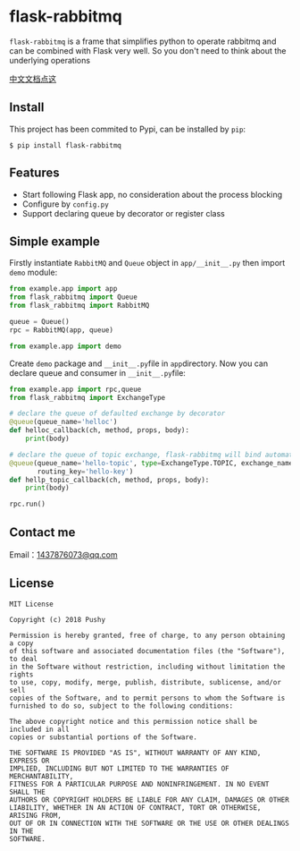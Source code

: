# flask-rabbitmq

`flask-rabbitmq` is a frame that simplifies python to operate rabbitmq and can be combined with Flask very well. So you don't need to think about the underlying operations

[中文文档点这](https://github.com/PushyZqin/flask-rabbitmq/blob/dev/documentation/%E4%B8%AD%E6%96%87README.md)

## Install

This project has been commited to Pypi, can be installed by `pip`:

```shell
$ pip install flask-rabbitmq
```

## Features

- Start following Flask app, no consideration about the process blocking
- Configure by `config.py`
- Support declaring queue by decorator or register class

## Simple example

Firstly instantiate `RabbitMQ` and `Queue` object in `app/__init__.py` then import `demo` module:

```python
from example.app import app
from flask_rabbitmq import Queue
from flask_rabbitmq import RabbitMQ

queue = Queue()
rpc = RabbitMQ(app, queue)

from example.app import demo
```

Create `demo` package and `__init__.py`file in `app`directory. Now you can declare queue and consumer in `__init__.py`file:

```python
from example.app import rpc,queue
from flask_rabbitmq import ExchangeType

# declare the queue of defaulted exchange by decorator
@queue(queue_name='helloc')
def helloc_callback(ch, method, props, body):
    print(body)

# declare the queue of topic exchange, flask-rabbitmq will bind automatically
@queue(queue_name='hello-topic', type=ExchangeType.TOPIC, exchange_name='hello-exchange',
       routing_key='hello-key')
def hellp_topic_callback(ch, method, props, body):
    print(body)

rpc.run()
```

## Contact me

Email：1437876073@qq.com

## License

```
MIT License

Copyright (c) 2018 Pushy

Permission is hereby granted, free of charge, to any person obtaining a copy
of this software and associated documentation files (the "Software"), to deal
in the Software without restriction, including without limitation the rights
to use, copy, modify, merge, publish, distribute, sublicense, and/or sell
copies of the Software, and to permit persons to whom the Software is
furnished to do so, subject to the following conditions:

The above copyright notice and this permission notice shall be included in all
copies or substantial portions of the Software.

THE SOFTWARE IS PROVIDED "AS IS", WITHOUT WARRANTY OF ANY KIND, EXPRESS OR
IMPLIED, INCLUDING BUT NOT LIMITED TO THE WARRANTIES OF MERCHANTABILITY,
FITNESS FOR A PARTICULAR PURPOSE AND NONINFRINGEMENT. IN NO EVENT SHALL THE
AUTHORS OR COPYRIGHT HOLDERS BE LIABLE FOR ANY CLAIM, DAMAGES OR OTHER
LIABILITY, WHETHER IN AN ACTION OF CONTRACT, TORT OR OTHERWISE, ARISING FROM,
OUT OF OR IN CONNECTION WITH THE SOFTWARE OR THE USE OR OTHER DEALINGS IN THE
SOFTWARE.
```

